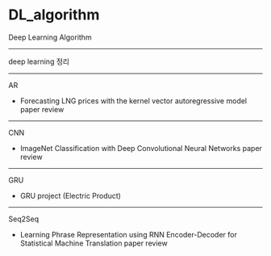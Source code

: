 # DL_algorithm
Deep Learning Algorithm

---

deep learning 정리

---

AR

- Forecasting LNG prices with the kernel vector autoregressive model paper review

---

CNN

- ImageNet Classification with Deep Convolutional Neural Networks paper review

---

GRU

- GRU project (Electric Product)

---

Seq2Seq

- Learning Phrase Representation using RNN Encoder-Decoder for Statistical Machine Translation paper review
